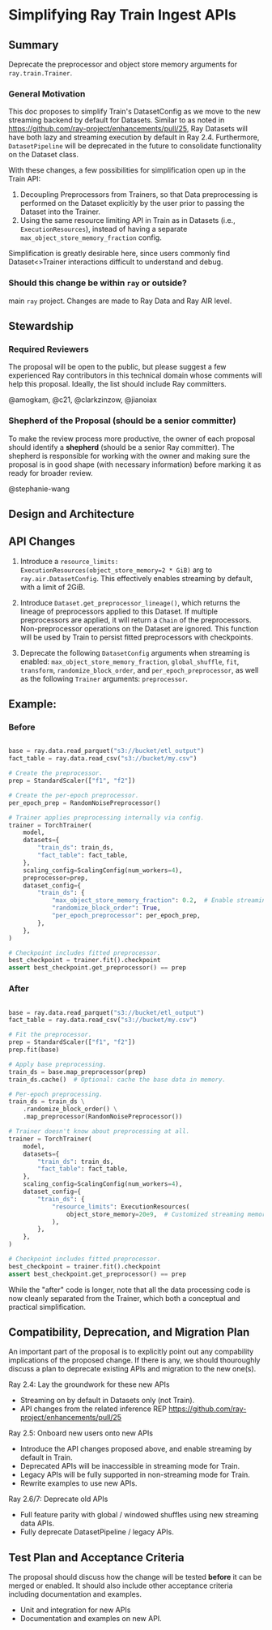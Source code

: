 # Simplifying Ray Train Ingest APIs

## Summary
Deprecate the preprocessor and object store memory arguments for `ray.train.Trainer`.

### General Motivation

This doc proposes to simplify Train's DatasetConfig as we move to the new streaming backend by default for Datasets. Similar to as noted in https://github.com/ray-project/enhancements/pull/25, Ray Datasets will have both lazy and streaming execution by default in Ray 2.4. Furthermore, `DatasetPipeline` will be deprecated in the future to consolidate functionality on the Dataset class.

With these changes, a few possibilities for simplification open up in the Train API:
1. Decoupling Preprocessors from Trainers, so that Data preprocessing is performed on the Dataset explicitly by the user prior to passing the Dataset into the Trainer.
2. Using the same resource limiting API in Train as in Datasets (i.e., `ExecutionResources`), instead of having a separate `max_object_store_memory_fraction` config.

Simplification is greatly desirable here, since users commonly find Dataset\<\>Trainer interactions difficult to understand and debug.

### Should this change be within `ray` or outside?
main `ray` project. Changes are made to Ray Data and Ray AIR level.

## Stewardship
### Required Reviewers
The proposal will be open to the public, but please suggest a few experienced Ray contributors in this technical domain whose comments will help this proposal. Ideally, the list should include Ray committers.

@amogkam, @c21, @clarkzinzow, @jianoiax

### Shepherd of the Proposal (should be a senior committer)
To make the review process more productive, the owner of each proposal should identify a **shepherd** (should be a senior Ray committer). The shepherd is responsible for working with the owner and making sure the proposal is in good shape (with necessary information) before marking it as ready for broader review.

@stephanie-wang

## Design and Architecture

## API Changes

1. Introduce a `resource_limits: ExecutionResources(object_store_memory=2 * GiB)` arg to `ray.air.DatasetConfig`. This effectively enables streaming by default, with a limit of 2GiB.

2. Introduce `Dataset.get_preprocessor_lineage()`, which returns the lineage of preprocessors applied to this Dataset. If multiple preprocessors are applied, it will return a `Chain` of the preprocessors. Non-preprocessor operations on the Dataset are ignored. This function will be used by Train to persist fitted preprocessors with checkpoints.

3. Deprecate the following `DatasetConfig` arguments when streaming is enabled: `max_object_store_memory_fraction`, `global_shuffle`, `fit`, `transform`, `randomize_block_order`, and `per_epoch_preprocessor`, as well as the following `Trainer` arguments: `preprocessor`.

## Example:

### Before
```python

base = ray.data.read_parquet("s3://bucket/etl_output")
fact_table = ray.data.read_csv("s3://bucket/my.csv")

# Create the preprocessor.
prep = StandardScaler(["f1", "f2"])

# Create the per-epoch preprocessor.
per_epoch_prep = RandomNoisePreprocessor()

# Trainer applies preprocessing internally via config.
trainer = TorchTrainer(
    model,
    datasets={
        "train_ds": train_ds,
        "fact_table": fact_table,
    },
    scaling_config=ScalingConfig(num_workers=4),
    preprocessor=prep,
    dataset_config={
        "train_ds": {
            "max_object_store_memory_fraction": 0.2,  # Enable streaming.
            "randomize_block_order": True,
            "per_epoch_preprocessor": per_epoch_prep,
        },
    },
)

# Checkpoint includes fitted preprocessor.
best_checkpoint = trainer.fit().checkpoint
assert best_checkpoint.get_preprocessor() == prep
```

### After
```python

base = ray.data.read_parquet("s3://bucket/etl_output")
fact_table = ray.data.read_csv("s3://bucket/my.csv")

# Fit the preprocessor.
prep = StandardScaler(["f1", "f2"])
prep.fit(base)

# Apply base preprocessing.
train_ds = base.map_preprocessor(prep)
train_ds.cache()  # Optional: cache the base data in memory.

# Per-epoch preprocessing.
train_ds = train_ds \
    .randomize_block_order() \
    .map_preprocessor(RandomNoisePreprocessor())

# Trainer doesn't know about preprocessing at all.
trainer = TorchTrainer(
    model,
    datasets={
        "train_ds": train_ds,
        "fact_table": fact_table,
    },
    scaling_config=ScalingConfig(num_workers=4),
    dataset_config={
        "train_ds": {
            "resource_limits": ExecutionResources(
                object_store_memory=20e9,  # Customized streaming memory limit.
            ),
        },
    },
)

# Checkpoint includes fitted preprocessor.
best_checkpoint = trainer.fit().checkpoint
assert best_checkpoint.get_preprocessor() == prep
```

While the "after" code is longer, note that all the data processing code is now cleanly separated from the Trainer, which both a conceptual and practical simplification.


## Compatibility, Deprecation, and Migration Plan
An important part of the proposal is to explicitly point out any compability implications of the proposed change. If there is any, we should thouroughly discuss a plan to deprecate existing APIs and migration to the new one(s).

Ray 2.4: Lay the groundwork for these new APIs
- Streaming on by default in Datasets only (not Train).
- API changes from the related inference REP https://github.com/ray-project/enhancements/pull/25

Ray 2.5: Onboard new users onto new APIs
- Introduce the API changes proposed above, and enable streaming by default in Train.
- Deprecated APIs will be inaccessible in streaming mode for Train.
- Legacy APIs will be fully supported in non-streaming mode for Train.
- Rewrite examples to use new APIs.

Ray 2.6/7: Deprecate old APIs
- Full feature parity with global / windowed shuffles using new streaming data APIs.
- Fully deprecate DatasetPipeline / legacy APIs.


## Test Plan and Acceptance Criteria
The proposal should discuss how the change will be tested **before** it can be merged or enabled. It should also include other acceptance criteria including documentation and examples. 

- Unit and integration for new APIs
- Documentation and examples on new API.
